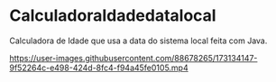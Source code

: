 # CalculadoraIdadedatalocal
Calculadora de Idade que usa a data do sistema local feita com Java.

https://user-images.githubusercontent.com/88678265/173134147-9f52264c-e498-424d-8fc4-f94a45fe0105.mp4


